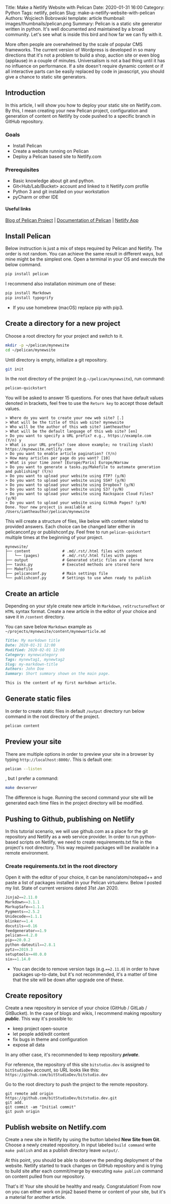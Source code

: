 Title: Make a Netlify Website with Pelican
Date: 2020-01-31 16:00
Category: Python
Tags: netlify, pelican
Slug: make-a-netlify-website-with-pelican
Authors: Wojciech Bobrowski
template: article
thumbnail: images/thumbnails/pelican.png
Summary: Pelican is a static site generator written in python. It's well documented and maintained by a broad community. Let's see what is inside this bird and how far we can fly with it.

More often people are overwhelmed by the scale of popular CMS frameworks. The current version of Wordpress is developed in so many directions that it's not a problem to build a shop, auction site or even blog (applause) in a couple of minutes. Universalism is not a bad thing until it has no influence on performance. If a site doesn't require dynamic content or if all interactive parts can be easily replaced by code in javascript, you should give a chance to static site generators.

## Introduction
In this article, I will show you how to deploy your static site on Netlify.com. By this, I mean creating your new Pelican project, configuration and generation of content on Netlify by code pushed to a specific branch in GitHub repository.

### Goals

- Install Pelican
- Create a website running on Pelican
- Deploy a Pelican based site to Netlify.com

### Prerequisites

- Basic knowledge about git and python.
- Git<Hub/Lab/Bucket> account and linked to it Netlify.com profile
- Python 3 and git installed on your workstation
- pyCharm or other IDE

#### Useful links

[Blog of Pelican Project](https://blog.getpelican.com "https://blog.getpelican.com") |
[Documentation of Pelican](https://docs.getpelican.com/en/stable/ "https://docs.getpelican.com") |
[Netlify App](https://app.netlify.com "https://app.netlify.com")

## Install Pelican
Below instruction is just a mix of steps required by Pelican and Netlify. The order is not random. You can achieve the same result in different ways, but mine might be the simplest one. Open a terminal in your OS and execute the below command.
```bash
pip install pelican
```
I recommend also installation minimum one of these:
```bash
pip install Markdown
pip install typogrify
```
- If you use homebrew (macOS) replace pip with pip3.

## Create a directory for a new project
Choose a root directory for your project and switch to it.
```bash
mkdir -p ~/pelican/mynewsite
cd ~/pelican/mynewsite
```
Until directory is empty, initialize a git repository.
```bash
git init
```
In the root directory of the project (e.g.`~/pelican/mynewsite`), run command:
```bash
pelican-quickstart
```
You will be asked to answer 15 questions. For ones that have default values denoted in brackets, feel free to use the `Return key` to accept those default values.
```language-terminal
> Where do you want to create your new web site? [.]
> What will be the title of this web site? mynewsite
> Who will be the author of this web site? iamtheauthor
> What will be the default language of this web site? [en]
> Do you want to specify a URL prefix? e.g., https://example.com   (Y/n) y
> What is your URL prefix? (see above example; no trailing slash) https://mynewsite.netlify.com
> Do you want to enable article pagination? (Y/n)
> How many articles per page do you want? [10]
> What is your time zone? [Europe/Paris] Europe/Warsaw
> Do you want to generate a tasks.py/Makefile to automate generation and publishing? (Y/n)
> Do you want to upload your website using FTP? (y/N)
> Do you want to upload your website using SSH? (y/N)
> Do you want to upload your website using Dropbox? (y/N)
> Do you want to upload your website using S3? (y/N)
> Do you want to upload your website using Rackspace Cloud Files? (y/N)
> Do you want to upload your website using GitHub Pages? (y/N)
Done. Your new project is available at /Users/iamtheauthor/pelican/mynewsite
```
This will create a structure of files, like below with content related to provided answers. Each choice can be changed later either in pelicanconf.py or publishconf.py. Feel free to run `pelican-quickstart` multiple times at the beginning of your project.
```
mynewsite/
├── content              # .md/.rst/.html files with content
│   └── (pages)          # .md/.rst/.html files with pages
├── output               # Generated static files are stored here
├── tasks.py             # Executed methods are stored here
├── Makefile
├── pelicanconf.py       # Main settings file
└── publishconf.py       # Settings to use when ready to publish
```
## Create an article
Depending on your style create new article in `Markdown`, `reStructuredText` or `HTML` syntax format. Create a new article in the editor of your choice and save it in `/content` directory.

You can save below `Markdown` example as `~/projects/mynewsite/content/mynewarticle.md`
```markdown
Title: My markdown title
Date: 2020-01-31 12:00
Modified: 2020-02-01 12:00
Category: mynewcategory
Tags: mynewtag1, mynewtag2
Slug: my-markdown-title
Authors: John Doe
Summary: Short summary shown on the main page.

This is the content of my first markdown article.
```
## Generate static files
In order to create static files in default `/output` directory run below command in the root directory of the project.
```bash
pelican content
```
## Preview your site
There are multiple options in order to preview your site in a browser by typing `http://localhost:8000/`. This is default one:
```bash
pelican --listen
```
, but I prefer a command:
```bash
make devserver
```
The difference is huge. Running the second command your site will be generated each time files in the project directory will be modified.
##  Pushing to Github, publishing on Netlify
In this tutorial scenario, we will use github.com as a place for the git repository and Netlify as a web service provider. In order to run python-based scripts on Netlify, we need to create requirements.txt file in the project's root directory. This way required packages will be available in a remote environment.
### Create requirements.txt in the root directory
Open it with the editor of your choice, it can be nano/atom/notepad++ and paste a list of packages installed in your Pelican virtualenv. Below I posted my list. State of current versions dated 31st Jan 2020.
```python
Jinja2==2.11.0
Markdown==3.1.1
MarkupSafe==1.1.1
Pygments==2.5.2
Unidecode==1.1.1
blinker==1.4
docutils==0.16
feedgenerator==1.9
pelican==4.2.0
pip==20.0.2
python-dateutil==2.8.1
pytz==2019.3
setuptools>=40.0.0
six==1.14.0
```
 - You can decide to remove version tags (e.g.`==2.11.0`) in order to have packages up-to-date, but it's not recommended, it's a matter of time that the site will be down after upgrade one of these.
## Create repository
Create a new repository in service of your choice (GitHub / GitLab / GitBucket). In the case of blogs and wikis, I recommend making repository ___public___. This way it's possible to:

- keep project open-source
- let people add/edit content
- fix bugs in theme and configuration
- expose all data

In any other case, it's recommended to keep repository ___private___.

For reference, the repository of this site `bitstudio.dev` is assigned to `bitStudioDev` account, so URL looks like this:
`https://github.com/bitStudioDev/bitstudio.dev`

Go to the root directory to push the project to the remote repository.
```git
git remote add origin https://github.com/bitStudioDev/bitstudio.dev.git
git add.
git commit -am "Initial commit"
git push origin
```
## Publish website on Netlify.com
Create a new site in Netlify by using the button labeled **New Site from Git**. Choose a newly created repository. In input labeled `build command` write `make publish` and as a publish directory leave `output/`.

At this point, you should be able to observe the pending deployment of the website. Netlify started to track changes on GitHub repository and is trying to build site after each commit/merge by executing `make publish` command on content pulled from our repository.

That's it! Your site should be healthy and ready. Congratulation!
From now on you can either work on jinja2 based theme or content of your site, but it's a material for another article.